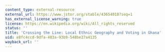 ```yaml
---
content_type: external-resource
external_url: https://www.jstor.org/stable/43654018?seq=1
has_external_license_warning: true
license: https://en.wikipedia.org/wiki/All_rights_reserved
status: ''
title: 'Crossing the Line: Local Ethnic Geography and Voting in Ghana'
uid: e8fc4ccd-9dfa-403a-93b9-548be27a4135
wayback_url: ''
---
```

